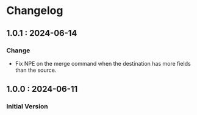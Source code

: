 # Changelog

## 1.0.1 : 2024-06-14

### Change

* Fix NPE on the merge command when the destination has more fields than the source.

## 1.0.0 : 2024-06-11

### Initial Version

